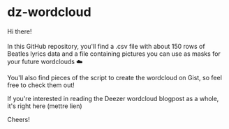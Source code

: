 # dz-wordcloud

Hi there! </br></br>
In this GitHub repository, you'll find a .csv file with about 150 rows of Beatles lyrics data and a file containing pictures you can use as masks for your future wordclouds :cloud:

You'll also find pieces of the script to create the wordcloud on Gist, so feel free to check them out!

If you're interested in reading the Deezer wordcloud blogpost as a whole, it's right here (mettre lien)

Cheers!
